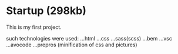 # Startup (298kb)
This is my first project.

such technologies were used:
...html
...css
...sass(scss)
...bem
...vsc
...avocode
...prepros (minification of css and pictures)
